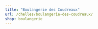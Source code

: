 ```yaml
---
title: "Boulangerie des Coudreaux"
url: /chelles/boulangerie-des-coudreaux/
shop: boulangerie
---
```

